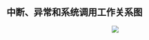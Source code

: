 ## 中断、异常和系统调用工作关系图
<div align="center"> <img src="https://github.com/sikaoreed/OS-NOTE/blob/master/note1/QQ%E6%88%AA%E5%9B%BE20191217220327.png"/> </div>



